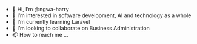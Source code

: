 - 👋 Hi, I’m @ngwa-harry
- 👀 I’m interested in software development, AI and technology as a whole
- 🌱 I’m currently learning Laravel
- 💞️ I’m looking to collaborate on Business Administration
- 📫 How to reach me ...

<!---
ngwa-harry/ngwa-harry is a ✨ special ✨ repository because its `README.md` (this file) appears on your GitHub profile.
You can click the Preview link to take a look at your changes.
--->
